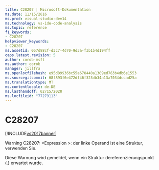 ```yaml
---
title: C28207 | Microsoft-Dokumentation
ms.date: 11/15/2016
ms.prod: visual-studio-dev14
ms.technology: vs-ide-code-analysis
ms.topic: reference
f1_keywords:
- C28207
helpviewer_keywords:
- C28207
ms.assetid: 057d88cf-d3c7-4d70-9d3a-f3b1b4d194ff
caps.latest.revision: 5
author: corob-msft
ms.author: corob
manager: jillfra
ms.openlocfilehash: e95d89936bc55a678440a1389ed763b4db6e1553
ms.sourcegitcommit: 68f893f6e472df46f323db34a13a7034dccad25a
ms.translationtype: MT
ms.contentlocale: de-DE
ms.lasthandoff: 02/15/2020
ms.locfileid: "77279113"
---
```

# <a name="c28207"></a>C28207
[!INCLUDE[vs2017banner](../includes/vs2017banner.md)]

Warning C28207: \<Expression >: der linke Operand ist eine Struktur, verwenden Sie.  
  
 Diese Warnung wird gemeldet, wenn ein Struktur dereferenzierungspunkt (.) erwartet wurde.
